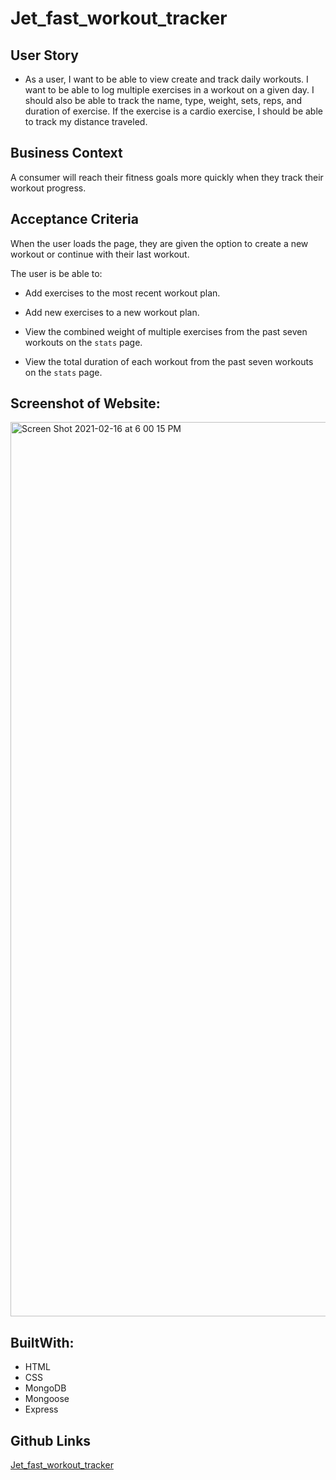 # Jet_fast_workout_tracker

## User Story

* As a user, I want to be able to view create and track daily workouts. I want to be able to log multiple exercises in a workout on a given day. I should also be able to track the name, type, weight, sets, reps, and duration of exercise. If the exercise is a cardio exercise, I should be able to track my distance traveled.

## Business Context

A consumer will reach their fitness goals more quickly when they track their workout progress.

## Acceptance Criteria

When the user loads the page, they are given the option to create a new workout or continue with their last workout.

The user is be able to:

  * Add exercises to the most recent workout plan.

  * Add new exercises to a new workout plan.

  * View the combined weight of multiple exercises from the past seven workouts on the `stats` page.

  * View the total duration of each workout from the past seven workouts on the `stats` page.
  

## Screenshot of Website:
<img width="1431" alt="Screen Shot 2021-02-16 at 6 00 15 PM" src="https://user-images.githubusercontent.com/71304781/108145860-fd233580-7080-11eb-9ba4-d2f82cbbab95.png">




## BuiltWith:

* HTML
* CSS
* MongoDB
* Mongoose
* Express

## Github Links
[Jet_fast_workout_tracker](https://stephimarie.github.io/Password_Wizard/.)




